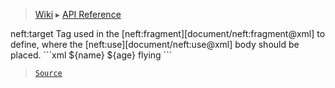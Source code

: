 > [Wiki](Home) ▸ [API Reference](API-Reference)

<dl></dl>
neft:target
Tag used in the [neft:fragment][document/neft:fragment@xml] to define,
where the [neft:use][document/neft:use@xml] body should be placed.
```xml
<neft:fragment neft:name="user">
  <name>${name}</name>
  <age>${age}</age>
  <neft:target />
</neft:fragment>
<neft:use neft:fragment="user" name="Max" age="19">
  <superPower>flying</superPower>
</neft:use>
```

> [`Source`](/Neft-io/neft/tree/master/src/document/file/parse/target.litcoffee#nefttarget-xml)

